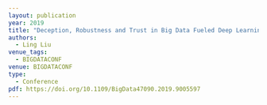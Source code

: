 ```yaml
---
layout: publication
year: 2019
title: "Deception, Robustness and Trust in Big Data Fueled Deep Learning Systems"
authors:
  - Ling Liu
venue_tags:
  - BIGDATACONF
venue: BIGDATACONF
type:
  - Conference
pdf: https://doi.org/10.1109/BigData47090.2019.9005597
---
```

